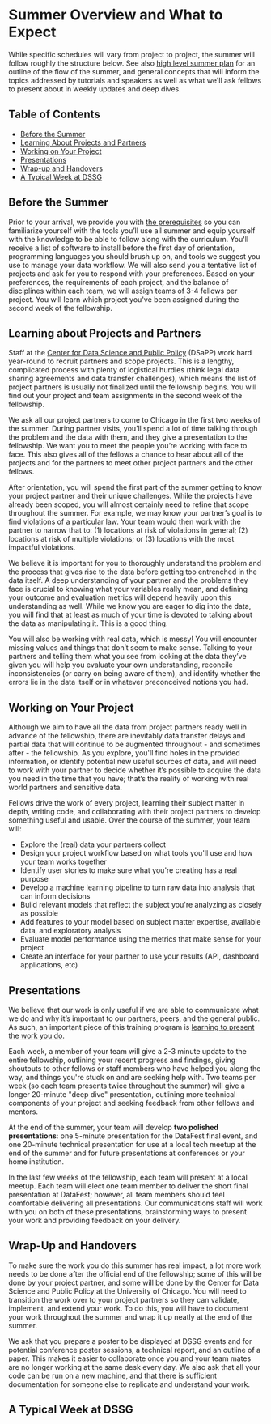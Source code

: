 # Summer Overview and What to Expect

While specific schedules will vary from project to project, the summer will follow roughly the structure below. See also [high level summer plan](high-level-summer-plan.pdf) for an outline of the flow of the summer, and general concepts that will inform the topics addressed by tutorials and speakers as well as what we'll ask fellows to present about in weekly updates and deep dives.

## Table of Contents
- [Before the Summer](#before-the-summer)
- [Learning About Projects and Partners](#learning-about-projects-and-partners)
- [Working on Your Project](#working-on-your-project)
- [Presentations](#presentations)
- [Wrap-up and Handovers](#wrap-up-and-handovers)
- [A Typical Week at DSSG](#a-typical-week-at-dssg) 


## Before the Summer

Prior to your arrival, we provide you with [the prerequisites](./prerequisites) so you can familiarize yourself with the tools you’ll use all summer and equip yourself with the knowledge to be able to follow along with the curriculum. You'll receive a list of software to install before the first day of orientation, programming languages you should brush up on, and tools we suggest you use to manage your data workflow. We will also send you a tentative list of projects and ask for you to respond with your preferences. Based on your preferences, the requirements of each project, and the balance of disciplines within each team, we will assign teams of 3-4 fellows per project. You will learn which project you've been assigned during the second week of the fellowship.

## Learning about Projects and Partners

Staff at the [Center for Data Science and Public Policy](http://dsapp.uchicago.edu/) (DSaPP) work hard year-round to recruit partners and scope projects. This is a lengthy, complicated process with plenty of logistical hurdles (think legal data sharing agreements and data transfer challenges), which means the list of project partners is usually not finalized until the fellowship begins. You will find out your project and team assignments in the second week of the fellowship.

We ask all our project partners to come to Chicago in the first two weeks of the summer. During partner visits, you’ll spend a lot of time talking through the problem and the data with them, and they give a presentation to the fellowship. We want you to meet the people you’re working with face to face. This also gives all of the fellows a chance to hear about all of the projects and for the partners to meet other project partners and the other fellows.

After orientation, you will spend the first part of the summer getting to know your project partner and their unique challenges. While the projects have already been scoped, you will almost certainly need to refine that scope throughout the summer. For example, we may know your partner’s goal is to find violations of a particular law. Your team would then work with the partner to narrow that to: (1) locations at risk of violations in general; (2) locations at risk of multiple violations; or (3) locations with the most impactful violations.

We believe it is important for you to thoroughly understand the problem and the process that gives rise to the data before getting too entrenched in the data itself. A deep understanding of your partner and the problems they face is crucial to knowing what your variables really mean, and defining your outcome and evaluation metrics will depend heavily upon this understanding as well. While we know you are eager to dig into the data, you will find that at least as much of your time is devoted to talking about the data as manipulating it. This is a good thing.  

You will also be working with real data, which is messy! You will encounter missing values and things that don’t seem to make sense. Talking to your partners and telling them what you see from looking at the data they’ve given you will help you evaluate your own understanding, reconcile inconsistencies (or carry on being aware of them), and identify whether the errors lie in the data itself or in whatever preconceived notions you had.

## Working on Your Project

Although we aim to have all the data from project partners ready well in advance of the fellowship, there are inevitably data transfer delays and partial data that will continue to be augmented throughout - and sometimes after - the fellowship. As you explore, you'll find holes in the provided information, or identify potential new useful sources of data, and will need to work with your partner to decide whether it’s possible to acquire the data you need in the time that you have; that’s the reality of working with real world partners and sensitive data.

Fellows drive the work of every project, learning their subject matter in depth, writing code, and collaborating with their project partners to develop something useful and usable. Over the course of the summer, your team will:

* Explore the (real) data your partners collect
* Design your project workflow based on what tools you'll use and how your team works together
* Identify user stories to make sure what you're creating has a real purpose
* Develop a machine learning pipeline to turn raw data into analysis that can inform decisions
* Build relevant models that reflect the subject you're analyzing as closely as possible
* Add features to your model based on subject matter expertise, available data, and exploratory analysis
* Evaluate model performance using the metrics that make sense for your project
* Create an interface for your partner to use your results (API, dashboard applications, etc) 

## Presentations

We believe that our work is only useful if we are able to communicate what we do and why it’s important to our partners, peers, and the general public. As such, an important piece of this training program is [learning to present the work you do](https://github.com/dssg/hitchhikers-guide/tree/master/curriculum/presentations/). 

Each week, a member of your team will give a 2-3 minute update to the entire fellowship, outlining your recent progress and findings, giving shoutouts to other fellows or staff members who have helped you along the way, and things you're stuck on and are seeking help with. Two teams per week (so each team presents twice throughout the summer) will give a longer 20-minute "deep dive" presentation, outlining more technical components of your project and seeking feedback from other fellows and mentors.

At the end of the summer, your team will develop **two polished presentations**: one 5-minute presentation for the DataFest final event, and one 20-minute technical presentation for use at a local tech meetup at the end of the summer and for future presentations at conferences or your home institution. 

In the last few weeks of the fellowship, each team will present at a local meetup. Each team will elect one team member to deliver the short final presentation at DataFest; however, all team members should feel comfortable delivering all presentations. Our communications staff will work with you on both of these presentations, brainstorming ways to present your work and providing feedback on your delivery.

## Wrap-Up and Handovers 

To make sure the work you do this summer has real impact, a lot more work needs to be done after the official end of the fellowship; some of this will be done by your project partner, and some will be done by the Center for Data Science and Public Policy at the University of Chicago. You will need to transition the work over to your project partners so they can validate, implement, and extend your work. To do this, you will have to document your work throughout the summer and wrap it up neatly at the end of the summer. 

We ask that you prepare a poster to be displayed at DSSG events and for potential conference poster sessions, a technical report, and an outline of a paper. This makes it easier to collaborate once you and your team mates are no longer working at the same desk every day. We also ask that all your code can be run on a new machine, and that there is sufficient documentation for someone else to replicate and understand your work.


## A Typical Week at DSSG 

